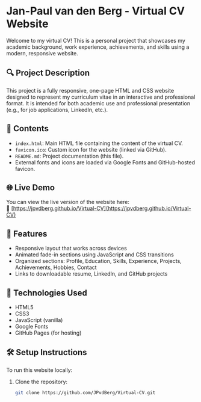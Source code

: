 # Jan-Paul van den Berg - Virtual CV Website

Welcome to my virtual CV! This is a personal project that showcases my academic background, work experience, achievements, and skills using a modern, responsive website.

## 🔍 Project Description

This project is a fully responsive, one-page HTML and CSS website designed to represent my curriculum vitae in an interactive and professional format. It is intended for both academic use and professional presentation (e.g., for job applications, LinkedIn, etc.).

## 📁 Contents

- `index.html`: Main HTML file containing the content of the virtual CV.
- `favicon.ico`: Custom icon for the website (linked via GitHub).
- `README.md`: Project documentation (this file).
- External fonts and icons are loaded via Google Fonts and GitHub-hosted favicon.

## 🌐 Live Demo

You can view the live version of the website here:  
🔗 [https://jpvdberg.github.io/Virtual-CV](https://jpvdberg.github.io/Virtual-CV)

## 📌 Features

- Responsive layout that works across devices
- Animated fade-in sections using JavaScript and CSS transitions
- Organized sections: Profile, Education, Skills, Experience, Projects, Achievements, Hobbies, Contact
- Links to downloadable resume, LinkedIn, and GitHub projects

## 🚀 Technologies Used

- HTML5
- CSS3
- JavaScript (vanilla)
- Google Fonts
- GitHub Pages (for hosting)

## 🛠️ Setup Instructions

To run this website locally:

1. Clone the repository:
   ```bash
   git clone https://github.com/JPvdBerg/Virtual-CV.git
